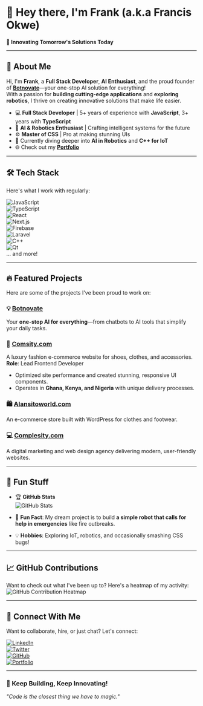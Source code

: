 # 👋 Hey there, I'm Frank (a.k.a Francis Okwe)  
**🚀 Innovating Tomorrow's Solutions Today**  

---

## 🌟 About Me  
Hi, I'm **Frank**, a **Full Stack Developer**, **AI Enthusiast**, and the proud founder of **[Botnovate](https://chat.fio.com.ng)**—your one-stop AI solution for everything!  
With a passion for **building cutting-edge applications** and **exploring robotics**, I thrive on creating innovative solutions that make life easier.  

- 💻 **Full Stack Developer** | 5+ years of experience with **JavaScript**, 3+ years with **TypeScript**  
- 🤖 **AI & Robotics Enthusiast** | Crafting intelligent systems for the future  
- ⚙️ **Master of CSS** | Pro at making stunning UIs  
- 🌱 Currently diving deeper into **AI in Robotics** and **C++ for IoT**  
- 🌐 Check out my **[Portfolio](https://frankrobotics.fio.com.ng)**  

---

## 🛠️ Tech Stack  
Here's what I work with regularly:  

![JavaScript](https://img.shields.io/badge/JavaScript-323330?style=for-the-badge&logo=javascript&logoColor=F7DF1E)  
![TypeScript](https://img.shields.io/badge/TypeScript-007ACC?style=for-the-badge&logo=typescript&logoColor=white)  
![React](https://img.shields.io/badge/React-20232A?style=for-the-badge&logo=react&logoColor=61DAFB)  
![Next.js](https://img.shields.io/badge/Next.js-000000?style=for-the-badge&logo=next.js&logoColor=white)  
![Firebase](https://img.shields.io/badge/Firebase-FFCA28?style=for-the-badge&logo=firebase&logoColor=black)  
![Laravel](https://img.shields.io/badge/Laravel-FF2D20?style=for-the-badge&logo=laravel&logoColor=white)  
![C++](https://img.shields.io/badge/C++-00599C?style=for-the-badge&logo=cplusplus&logoColor=white)  
![Qt](https://img.shields.io/badge/Qt-41CD52?style=for-the-badge&logo=qt&logoColor=white)  
... and more!  

---

## 🔥 Featured Projects  
Here are some of the projects I've been proud to work on:  

### 💡 [**Botnovate**](https://chat.fio.com.ng)  
Your **one-stop AI for everything**—from chatbots to AI tools that simplify your daily tasks.  

### 🛒 [**Comsity.com**](https://comsity.com)  
A luxury fashion e-commerce website for shoes, clothes, and accessories.  
**Role**: Lead Frontend Developer  
- Optimized site performance and created stunning, responsive UI components.  
- Operates in **Ghana, Kenya, and Nigeria** with unique delivery processes.  

### 🛍️ [**Alansitoworld.com**](https://alansitoworld.com)  
An e-commerce store built with WordPress for clothes and footwear.  

### 💻 [**Complesity.com**](https://complesity.com)  
A digital marketing and web design agency delivering modern, user-friendly websites.  

---

## 🎉 Fun Stuff  
- 🏆 **GitHub Stats**  
![GitHub Stats](https://github-readme-stats.vercel.app/api?username=yourusername&show_icons=true&theme=radical)  

- 🌱 **Fun Fact**: My dream project is to build **a simple robot that calls for help in emergencies** like fire outbreaks.  
- 💡 **Hobbies**: Exploring IoT, robotics, and occasionally smashing CSS bugs!  

---

## 📈 GitHub Contributions  
Want to check out what I've been up to? Here's a heatmap of my activity:  
![GitHub Contribution Heatmap](https://github-readme-streak-stats.herokuapp.com/?user=yourusername&theme=radical)  

---

## 🤝 Connect With Me  
Want to collaborate, hire, or just chat? Let's connect:  

[![LinkedIn](https://img.shields.io/badge/LinkedIn-0077B5?style=for-the-badge&logo=linkedin&logoColor=white)](https://linkedin.com/in/francisokwe)  
[![Twitter](https://img.shields.io/badge/Twitter-1DA1F2?style=for-the-badge&logo=twitter&logoColor=white)](https://twitter.com/yourhandle)  
[![GitHub](https://img.shields.io/badge/GitHub-100000?style=for-the-badge&logo=github&logoColor=white)](https://github.com/yourusername)  
[![Portfolio](https://img.shields.io/badge/Portfolio-000000?style=for-the-badge&logo=vercel&logoColor=white)](https://frankrobotics.vercel.app)  

---

### 🚀 Keep Building, Keep Innovating!  
*"Code is the closest thing we have to magic."*  
